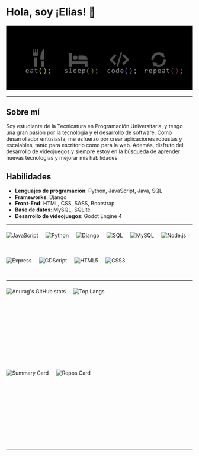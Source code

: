 # Hola, soy ¡Elias! 👋

![Texto alternativo](https://github.com/eliasescalante/eliasescalante/blob/main/banner_2_link.jpg)


----

## Sobre mí

Soy estudiante de la Tecnicatura en Programación Universitaria, y tengo una gran pasión por la tecnología y el desarrollo de software. Como desarrollador entusiasta, me esfuerzo por crear aplicaciones robustas y escalables, tanto para escritorio como para la web. Además, disfruto del desarrollo de videojuegos y siempre estoy en la búsqueda de aprender nuevas tecnologías y mejorar mis habilidades.

## Habilidades

- **Lenguajes de programación**: Python, JavaScript, Java, SQL
- **Frameworks**: Django
- **Front-End**: HTML, CSS, SASS, Bootstrap
- **Base de datos**: MySQL, SQLite
- **Desarrollo de videojuegos**: Godot Engine 4

----

<div style="display: flex; flex-wrap: wrap; gap: 20px; margin-top: 20px;">
  <img src="https://img.icons8.com/color/48/000000/javascript.png" alt="JavaScript" style="height: 48px;" />
  <img src="https://img.icons8.com/color/48/000000/python.png" alt="Python" style="height: 48px;" />
  <img src="https://img.icons8.com/color/48/000000/django.png" alt="Django" style="height: 48px;" />
  <img src="https://img.icons8.com/ios-filled/50/ffffff/sql.png" alt="SQL" style="height: 48px;" />
  <img src="https://img.icons8.com/fluency/48/000000/mysql-logo.png" alt="MySQL" style="height: 48px;" />
  <img src="https://cdn.jsdelivr.net/gh/devicons/devicon/icons/nodejs/nodejs-original.svg" alt="Node.js" style="height: 48px;" />
  <img src="https://cdn.jsdelivr.net/gh/devicons/devicon/icons/express/express-original.svg" alt="Express" style="height: 48px;" />
  <img src="https://cdn.jsdelivr.net/gh/devicons/devicon/icons/godot/godot-original.svg" alt="GDScript" style="height: 48px;" />
  <img src="https://img.icons8.com/color/48/000000/html-5.png" alt="HTML5" style="height: 48px;" />
  <img src="https://img.icons8.com/color/48/000000/css3.png" alt="CSS3" style="height: 48px;" />
</div>

----

<div style="display: flex; flex-wrap: wrap; gap: 20px; margin-top: 20px;">
  <img src="https://github-readme-stats.vercel.app/api?username=eliasescalante&show_icons=true&theme=radical" alt="Anurag's GitHub stats" style="height: 200px;" />
  <img src="https://github-readme-stats.vercel.app/api/top-langs/?username=eliasescalante&layout=compact&theme=radical" alt="Top Langs" style="height: 200px;" />
</div>

<div style="display: flex; flex-wrap: wrap; gap: 20px; margin-top: 20px;">
  <img src="https://github-profile-summary-cards.vercel.app/api/cards/profile-details?username=eliasescalante&theme=vue" alt="Summary Card" style="height: 200px;" />
  <img src="https://github-profile-summary-cards.vercel.app/api/cards/repos-per-language?username=eliasescalante&theme=vue" alt="Repos Card" style="height: 200px;" />
</div>

----

